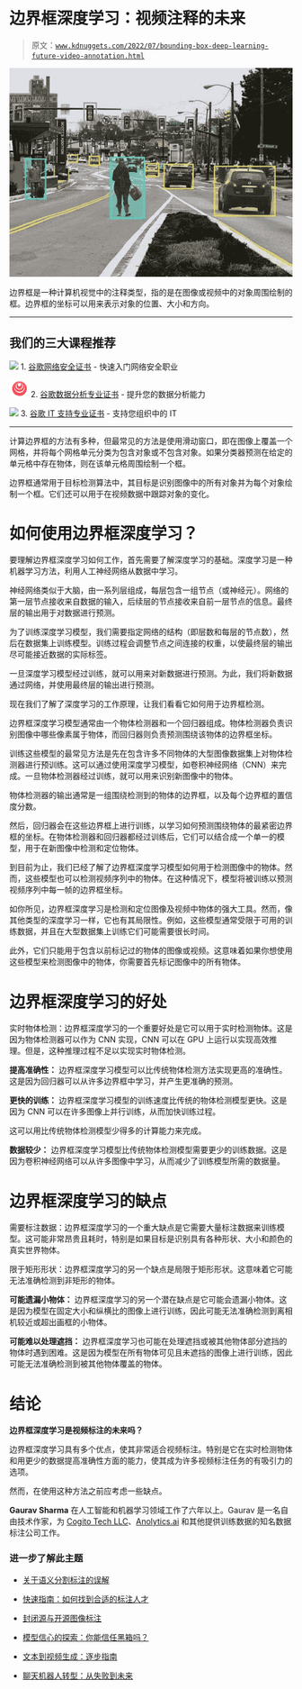 # 边界框深度学习：视频注释的未来

> 原文：[`www.kdnuggets.com/2022/07/bounding-box-deep-learning-future-video-annotation.html`](https://www.kdnuggets.com/2022/07/bounding-box-deep-learning-future-video-annotation.html)

![边界框深度学习：视频注释的未来](img/68c2b0978a954d75280d8c32326c3ada.png)

边界框是一种计算机视觉中的注释类型，指的是在图像或视频中的对象周围绘制的框。边界框的坐标可以用来表示对象的位置、大小和方向。

* * *

## 我们的三大课程推荐

![](img/0244c01ba9267c002ef39d4907e0b8fb.png) 1\. [谷歌网络安全证书](https://www.kdnuggets.com/google-cybersecurity) - 快速入门网络安全职业

![](img/e225c49c3c91745821c8c0368bf04711.png) 2\. [谷歌数据分析专业证书](https://www.kdnuggets.com/google-data-analytics) - 提升您的数据分析能力

![](img/0244c01ba9267c002ef39d4907e0b8fb.png) 3\. [谷歌 IT 支持专业证书](https://www.kdnuggets.com/google-itsupport) - 支持您组织中的 IT

* * *

计算边界框的方法有多种，但最常见的方法是使用滑动窗口，即在图像上覆盖一个网格，并将每个网格单元分类为包含对象或不包含对象。如果分类器预测在给定的单元格中存在物体，则在该单元格周围绘制一个框。

边界框通常用于目标检测算法中，其目标是识别图像中的所有对象并为每个对象绘制一个框。它们还可以用于在视频数据中跟踪对象的变化。

# 如何使用边界框深度学习？

要理解边界框深度学习如何工作，首先需要了解深度学习的基础。深度学习是一种机器学习方法，利用人工神经网络从数据中学习。

神经网络类似于大脑，由一系列层组成，每层包含一组节点（或神经元）。网络的第一层节点接收来自数据的输入，后续层的节点接收来自前一层节点的信息。最终层的输出用于对数据进行预测。

为了训练深度学习模型，我们需要指定网络的结构（即层数和每层的节点数），然后在数据集上训练模型。训练过程会调整节点之间连接的权重，以使最终层的输出尽可能接近数据的实际标签。

一旦深度学习模型经过训练，就可以用来对新数据进行预测。为此，我们将新数据通过网络，并使用最终层的输出进行预测。

现在我们了解了深度学习的工作原理，让我们看看它如何用于边界框检测。

边界框深度学习模型通常由一个物体检测器和一个回归器组成。物体检测器负责识别图像中哪些像素属于物体，而回归器则负责预测围绕该物体的边界框坐标。

训练这些模型的最常见方法是先在包含许多不同物体的大型图像数据集上对物体检测器进行预训练。这可以通过使用深度学习模型，如卷积神经网络（CNN）来完成。一旦物体检测器经过训练，就可以用来识别新图像中的物体。

物体检测器的输出通常是一组围绕检测到的物体的边界框，以及每个边界框的置信度分数。

然后，回归器会在这些边界框上进行训练，以学习如何预测围绕物体的最紧密边界框的坐标。在物体检测器和回归器都经过训练后，它们可以结合成一个单一的模型，用于在新图像中检测和定位物体。

到目前为止，我们已经了解了边界框深度学习模型如何用于检测图像中的物体。然而，这些模型也可以检测视频序列中的物体。在这种情况下，模型将被训练以预测视频序列中每一帧的边界框坐标。

如你所见，边界框深度学习是检测和定位图像及视频中物体的强大工具。然而，像其他类型的深度学习一样，它也有其局限性。例如，这些模型通常受限于可用的训练数据，并且在大型数据集上训练它们可能需要很长时间。

此外，它们只能用于包含以前标记过的物体的图像或视频。这意味着如果你想使用这些模型来检测图像中的物体，你需要首先标记图像中的所有物体。

# 边界框深度学习的好处

实时物体检测：边界框深度学习的一个重要好处是它可以用于实时检测物体。这是因为物体检测器可以作为 CNN 实现，CNN 可以在 GPU 上运行以实现高效推理。但是，这种推理过程不足以实现实时物体检测。

**提高准确性：** 边界框深度学习模型可以比传统物体检测方法实现更高的准确性。这是因为回归器可以从许多边界框中学习，并产生更准确的预测。

**更快的训练：** 边界框深度学习模型的训练速度比传统的物体检测模型更快。这是因为 CNN 可以在许多图像上并行训练，从而加快训练过程。

这可以用比传统物体检测模型少得多的计算能力来完成。

**数据较少：** 边界框深度学习模型比传统物体检测模型需要更少的训练数据。这是因为卷积神经网络可以从许多图像中学习，从而减少了训练模型所需的数据量。

# 边界框深度学习的缺点

需要标注数据：边界框深度学习的一个重大缺点是它需要大量标注数据来训练模型。这可能非常昂贵且耗时，特别是如果目标是识别具有各种形状、大小和颜色的真实世界物体。

限于矩形形状：边界框深度学习的另一个缺点是局限于矩形形状。这意味着它可能无法准确检测到非矩形的物体。

**可能遗漏小物体：** 边界框深度学习的另一个潜在缺点是它可能会遗漏小物体。这是因为模型在固定大小和纵横比的图像上进行训练，因此可能无法准确检测到离相机较近或超出画框的小物体。

**可能难以处理遮挡：** 边界框深度学习也可能在处理遮挡或被其他物体部分遮挡的物体时遇到困难。这是因为模型在所有物体可见且未遮挡的图像上进行训练，因此可能无法准确检测到被其他物体覆盖的物体。

# 结论

**边界框深度学习是视频标注的未来吗？**

边界框深度学习具有多个优点，使其非常适合视频标注。特别是它在实时检测物体和用更少的数据提高准确性方面的能力，使其成为许多视频标注任务的有吸引力的选项。

然而，在使用这种方法之前应考虑一些缺点。

**Gaurav Sharma** 在人工智能和机器学习领域工作了六年以上。Gaurav 是一名自由技术作家，为 [Cogito Tech LLC](https://www.cogitotech.com/)、[Anolytics.ai](https://www.anolytics.ai/) 和其他提供训练数据的知名数据标注公司工作。

### 进一步了解此主题

+   [关于语义分割标注的误解](https://www.kdnuggets.com/2022/01/misconceptions-semantic-segmentation-annotation.html)

+   [快速指南：如何找到合适的标注人才](https://www.kdnuggets.com/2022/04/quick-guide-find-right-minds-annotation.html)

+   [封闭源与开源图像标注](https://www.kdnuggets.com/closed-source-vs-open-source-image-annotation)

+   [模型信心的探索：你能信任黑箱吗？](https://www.kdnuggets.com/the-quest-for-model-confidence-can-you-trust-a-black-box)

+   [文本到视频生成：逐步指南](https://www.kdnuggets.com/2023/08/text2video-generation-stepbystep-guide.html)

+   [聊天机器人转型：从失败到未来](https://www.kdnuggets.com/2021/12/chatbot-transformation-failure-future.html)

